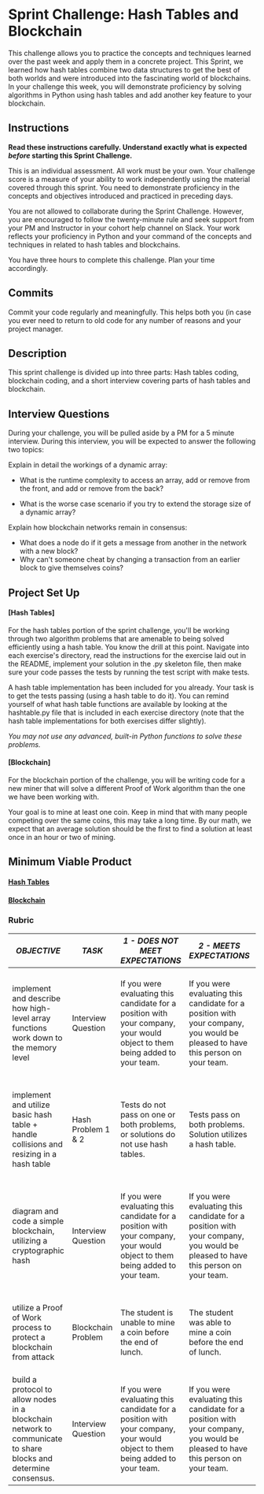 # Sprint Challenge: Hash Tables and Blockchain

This challenge allows you to practice the concepts and techniques learned over the past week and apply them in a concrete project. This Sprint, we learned how hash tables combine two data structures to get the best of both worlds and were introduced into the fascinating world of blockchains. In your challenge this week, you will demonstrate proficiency by solving algorithms in Python using hash tables and add another key feature to your blockchain.

## Instructions

**Read these instructions carefully. Understand exactly what is expected _before_ starting this Sprint Challenge.**

This is an individual assessment. All work must be your own. Your challenge score is a measure of your ability to work independently using the material covered through this sprint. You need to demonstrate proficiency in the concepts and objectives introduced and practiced in preceding days.

You are not allowed to collaborate during the Sprint Challenge. However, you are encouraged to follow the twenty-minute rule and seek support from your PM and Instructor in your cohort help channel on Slack. Your work reflects your proficiency in Python and your command of the concepts and techniques in related to hash tables and blockchains.

You have three hours to complete this challenge. Plan your time accordingly.

## Commits

Commit your code regularly and meaningfully. This helps both you (in case you ever need to return to old code for any number of reasons and your project manager.

## Description

This sprint challenge is divided up into three parts:  Hash tables coding, blockchain coding, and a short interview covering parts of hash tables and blockchain.

## Interview Questions

During your challenge, you will be pulled aside by a PM for a 5 minute interview. During this interview, you will be expected to answer the following two topics:

Explain in detail the workings of a dynamic array:
* What is the runtime complexity to access an array, add or remove from the front, and add or remove from the back?
    <!-- the runtime is dependent on the size of the array to add or remove from the front since you have to move everything once foward or backwards once you add it.  Unless you have a linkedlist in which you just remove or replace the head of the list.  Same with the back, and in order to access the list if you have the index of the item it goes ot 0(1) since it's a once time find picking out of the list.  Though if you are looping through the list the runtime goes up since it's dependent on the size of the list so o(n log n) if you are looking through a random assortment of a list if not it's usually o(n)-->

* What is the worse case scenario if you try to extend the storage size of a dynamic array?
    <!-- you run out of space in the data world as you loop and  it crashes ideally but if not then it runs forever trying to expand the array while it can't and slows down your machine to a standstill making working impossible for your client and yourself. -->

Explain how blockchain networks remain in consensus:
* What does a node do if it gets a message from another in the network with a new block?
    <!-- it checks it list of nodes of the block to see if that node is ahead or not and it add's it to the list if it gets so far behind it exchanges his old list with the new updated one.   -->
* Why can't someone cheat by changing a transaction from an earlier block to give themselves coins?
    <!-- since everything in the chain must have a proof and history if a chain block is being worked on and it's on block 100 and someone wants to change 50 then that person has to change an additional 50 blocks so it matches up and get it to work properly.  Fortunally the time it takes to change one block is VASTLY longer then it takes to mine a new block and add it to the chain.  So by the time that person has changed 50,51, and 52 a new block of 101, 102,103,104 and 105 have been added.  So there is really no end in sight making it impossible to "hack" since the miners are always a step ahead.   -->
## Project Set Up

#### [Hash Tables]

For the hash tables portion of the sprint challenge, you'll be working through two algorithm problems that are amenable to being solved efficiently using a hash table. You know the drill at this point. Navigate into each exercise's directory, read the instructions for the exercise laid out in the README, implement your solution in the .py skeleton file, then make sure your code passes the tests by running the test script with make tests.

A hash table implementation has been included for you already. Your task is to get the tests passing (using a hash table to do it). You can remind yourself of what hash table functions are available by looking at the hashtable.py file that is included in each exercise directory (note that the hash table implementations for both exercises differ slightly).

*You may not use any advanced, built-in Python functions to solve these problems.*

#### [Blockchain]

For the blockchain portion of the challenge, you will be writing code for a new miner that will solve a different Proof of Work algorithm than the one we have been working with.

Your goal is to mine at least one coin.  Keep in mind that with many people competing over the same coins, this may take a long time.  By our math, we expect that an average solution should be the first to find a solution at least once in an hour or two of mining.  

## Minimum Viable Product

#### [Hash Tables](https://github.com/LambdaSchool/Sprint-Challenge--Hash-BC/tree/master/hashtables)

#### [Blockchain](https://github.com/LambdaSchool/Sprint-Challenge--Hash-BC/tree/master/blockchain)


### Rubric

| *OBJECTIVE*                                                                                                     | *TASK*             | *1 - DOES NOT MEET EXPECTATIONS*                                                                                            | *2 - MEETS EXPECTATIONS*                                                                                                       | *3 - EXCEEDS EXPECTATIONS                                                                                                                             |
|-----------------------------------------------------------------------------------------------------------------|--------------------|-----------------------------------------------------------------------------------------------------------------------------|--------------------------------------------------------------------------------------------------------------------------------|-------------------------------------------------------------------------------------------------------------------------------------------------------|
| implement and describe how high-level array functions work down to the memory level                             | Interview Question | If you were evaluating this candidate for a position with your company, your would object to them being added to your team. | If you were evaluating this candidate for a position with your company, you would be pleased to have this person on your team. | If you were evaluating this candidate for a position with your company, you would go out of your way to make sure this person is hired for your team. |
| implement and utilize basic hash table + handle collisions and resizing in a hash table                         | Hash Problem 1 & 2 | Tests do not pass on one or both problems, or solutions do not use hash tables.                                             | Tests pass on both problems.  Solution utilizes a hash table.                                                                  | Tests pass on on both problems with solutions utilizing hash tables, linear runtime complexity, no flake8 complaints.                                 |
| diagram and code a simple blockchain, utilizing a cryptographic hash                                            | Interview Question | If you were evaluating this candidate for a position with your company, your would object to them being added to your team. | If you were evaluating this candidate for a position with your company, you would be pleased to have this person on your team. | If you were evaluating this candidate for a position with your company, you would go out of your way to make sure this person is hired for your team. |
| utilize a Proof of Work process to protect a blockchain from attack                                             | Blockchain Problem | The student is unable to mine a coin before the end of lunch.                                                               | The student was able to mine a coin before the end of lunch.                                                                   | The student presented a unique solution that was able to mine more than 100 coins before the end of lunch.                                            |
| build a protocol to allow nodes in a blockchain network to communicate to share blocks and determine consensus. | Interview Question | If you were evaluating this candidate for a position with your company, your would object to them being added to your team. | If you were evaluating this candidate for a position with your company, you would be pleased to have this person on your team. | If you were evaluating this candidate for a position with your company, you would go out of your way to make sure this person is hired for your team. |
